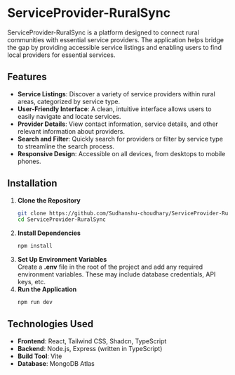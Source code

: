 # ServiceProvider-RuralSync

ServiceProvider-RuralSync is a platform designed to connect rural communities with essential service providers. The application helps bridge the gap by providing accessible service listings and enabling users to find local providers for essential services.

## Features

- **Service Listings**: Discover a variety of service providers within rural areas, categorized by service type.
- **User-Friendly Interface**: A clean, intuitive interface allows users to easily navigate and locate services.
- **Provider Details**: View contact information, service details, and other relevant information about providers.
- **Search and Filter**: Quickly search for providers or filter by service type to streamline the search process.
- **Responsive Design**: Accessible on all devices, from desktops to mobile phones.

## Installation

1. **Clone the Repository**  
   ```bash
   git clone https://github.com/Sudhanshu-choudhary/ServiceProvider-RuralSync.git
   cd ServiceProvider-RuralSync
2. **Install Dependencies**  
   ```bash
   npm install
3. **Set Up Environment Variables**  
   Create a **.env** file in the root of the project and add any required environment variables. These may include database credentials, API keys, etc.
4. **Run the Application**
   ```bash
   npm run dev

## Technologies Used
- **Frontend**: React, Tailwind CSS, Shadcn, TypeScript
- **Backend**: Node.js, Express (written in TypeScript)
- **Build Tool**: Vite
- **Database**: MongoDB Atlas
